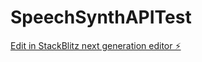# SpeechSynthAPITest

[Edit in StackBlitz next generation editor ⚡️](https://stackblitz.com/~/github.com/YA-TerryB-blue/SpeechSynthAPITest)